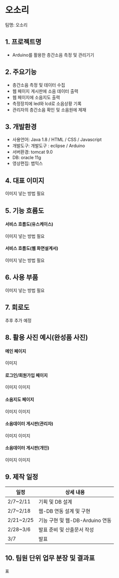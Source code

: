 # 오소리
팀명: 오소리

## 1. 프로젝트명
* Arduino를 활용한 층간소음 측정 및 관리기기

## 2. 주요기능
* 층간소음 측정 및 데이터 수집
* 웹 페이지 게시판에 소음 데이터 출력
* 웹 페이지에 소음지도 출력
* 측정장치에 led와 lcd로 소음상황 기록
* 관리자의 층간소음 확인 및 소음원에 제재

## 3. 개발환경
* 사용언어: Java 1.8 / HTML / CSS / Javascript
* 개발도구: 개발도구 : eclipse /  Arduino
* 서버환경: tomcat 9.0
* DB: oracle 11g
* 영상편집: 뱁믹스

## 4. 대표 이미지
이미지 넣는 방법 필요

## 5. 기능 흐름도
#### 서비스 흐름도(유스케이스)
이미지 넣는 방법 필요
#### 서비스 흐름도(웹 화면설계서)
이미지 넣는 방법 필요

## 6. 사용 부품
이미지 넣는 방법 필요

## 7. 회로도
추후 추가 예정

## 8. 활용 사진 예시(완성품 사진)
#### 메인 페이지
이미지
#### 로그인/회원가입 페이지
이미지
이미지
#### 소음지도 페이지
이미지
이미지
#### 소음데이터 게시판(관리자)
이미지
이미지
#### 소음데이터 게시판(개인)
이미지
이미지

## 9. 제작 일정
일정|상세 내용
----|-----------------|
2/7~2/11|기획 및 DB 설계|
2/7~2/18|웹-DB 연동 설계 및 구현|
2/21~2/25|기능 구현 및 웹-DB-Arduino 연동|
2/28~3/6|발표 준비 및 산출문서 작성|
3/7|발표|

## 10. 팀원 단위 업무 분장 및 결과표
표
